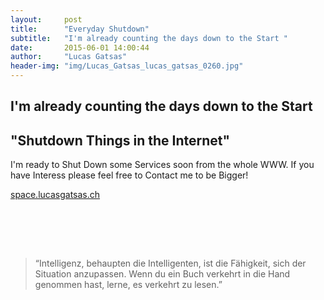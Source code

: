 ```yaml
---
layout:     post
title:      "Everyday Shutdown"
subtitle:   "I'm already counting the days down to the Start "
date:       2015-06-01 14:00:44
author:     "Lucas Gatsas"
header-img: "img/Lucas_Gatsas_lucas_gatsas_0260.jpg"
---
```

<h2 class="section-heading">I'm already counting the days down to the Start</h2>
<h2 class="section-heading">"Shutdown Things in the Internet"</h2>

I'm ready to Shut Down some Services soon from the whole WWW. If you have Interess please feel free to Contact me to be Bigger!


<a href="http://space.lucasgatsas.ch/64376473647637467364634376437647364736473647356736537657365763576375673657365763756376">space.lucasgatsas.ch</a>

<br><br>


<br>
<blockquote>
“Intelligenz, behaupten die Intelligenten, ist die Fähigkeit, sich der Situation anzupassen. Wenn du ein Buch verkehrt in die Hand genommen hast, lerne, es verkehrt zu lesen.” 
</blockquote>


